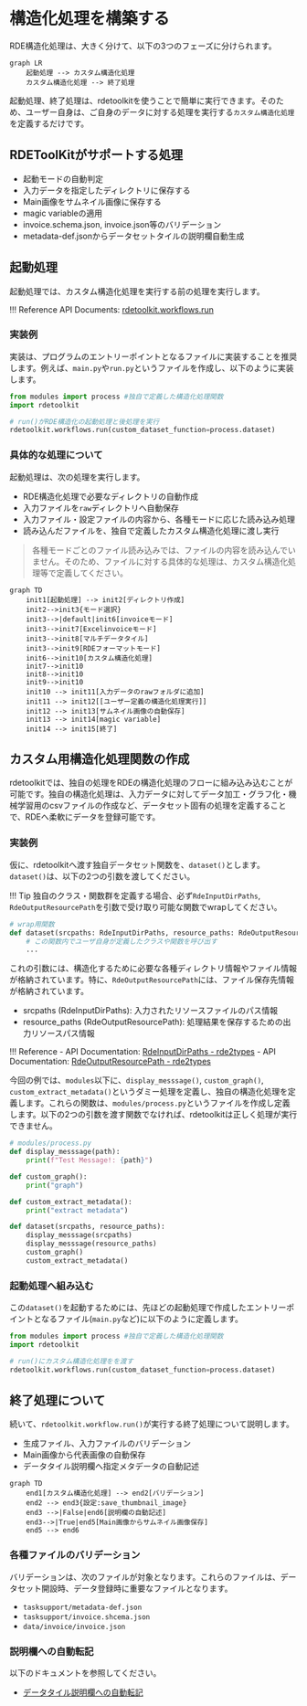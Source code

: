 # 構造化処理を構築する

RDE構造化処理は、大きく分けて、以下の3つのフェーズに分けられます。

```mermaid
graph LR
    起動処理 --> カスタム構造化処理
    カスタム構造化処理 --> 終了処理
```

起動処理、終了処理は、rdetoolkitを使うことで簡単に実行できます。そのため、ユーザー自身は、ご自身のデータに対する処理を実行する`カスタム構造化処理`を定義するだけです。

## RDEToolKitがサポートする処理

- 起動モードの自動判定
- 入力データを指定したディレクトリに保存する
- Main画像をサムネイル画像に保存する
- magic variableの適用
- invoice.schema.json, invoice.json等のバリデーション
- metadata-def.jsonからデータセットタイルの説明欄自動生成

## 起動処理

起動処理では、カスタム構造化処理を実行する前の処理を実行します。

!!! Reference
    API Documents: [rdetoolkit.workflows.run](rdetoolkit/workflows.md/#run)

### 実装例

実装は、プログラムのエントリーポイントとなるファイルに実装することを推奨します。例えば、`main.py`や`run.py`というファイルを作成し、以下のように実装します。

```python
from modules import process #独自で定義した構造化処理関数
import rdetoolkit

# run()がRDE構造化の起動処理と後処理を実行
rdetoolkit.workflows.run(custom_dataset_function=process.dataset)
```

### 具体的な処理について

起動処理は、次の処理を実行します。

- RDE構造化処理で必要なディレクトリの自動作成
- 入力ファイルを`raw`ディレクトリへ自動保存
- 入力ファイル・設定ファイルの内容から、各種モードに応じた読み込み処理
- 読み込んだファイルを、独自で定義したカスタム構造化処理に渡し実行

> 各種モードごとのファイル読み込みでは、ファイルの内容を読み込んでいません。そのため、ファイルに対する具体的な処理は、カスタム構造化処理等で定義してください。

```mermaid
graph TD
    init1[起動処理] --> init2[ディレクトリ作成]
    init2-->init3{モード選択}
    init3-->|default|init6[invoiceモード]
    init3-->init7[Excelinvoiceモード]
    init3-->init8[マルチデータタイル]
    init3-->init9[RDEフォーマットモード]
    init6-->init10[カスタム構造化処理]
    init7-->init10
    init8-->init10
    init9-->init10
    init10 --> init11[入力データのrawフォルダに追加]
    init11 --> init12[[ユーザー定義の構造化処理実行]]
    init12 --> init13[サムネイル画像の自動保存]
    init13 --> init14[magic variable]
    init14 --> init15[終了]
```

## カスタム用構造化処理関数の作成

rdetoolkitでは、独自の処理をRDEの構造化処理のフローに組み込み込むことが可能です。独自の構造化処理は、入力データに対してデータ加工・グラフ化・機械学習用のcsvファイルの作成など、データセット固有の処理を定義することで、RDEへ柔軟にデータを登録可能です。

### 実装例

仮に、rdetoolkitへ渡す独自データセット関数を、`dataset()`とします。`dataset()`は、以下の2つの引数を渡してください。

!!! Tip
    独自のクラス・関数群を定義する場合、必ず`RdeInputDirPaths`, `RdeOutputResourcePath`を引数で受け取り可能な関数でwrapしてください。

```python
# wrap用関数
def dataset(srcpaths: RdeInputDirPaths, resource_paths: RdeOutputResourcePath):
    # この関数内でユーザ自身が定義したクラスや関数を呼び出す
    ...
```

これの引数には、構造化するために必要な各種ディレクトリ情報やファイル情報が格納されています。特に、`RdeOutputResourcePath`には、ファイル保存先情報が格納されています。

- srcpaths (RdeInputDirPaths): 入力されたリソースファイルのパス情報
- resource_paths (RdeOutputResourcePath): 処理結果を保存するための出力リソースパス情報

!!! Reference
    - API Documentation: [RdeInputDirPaths - rde2types](rdetoolkit/models/rde2types.md/#rdeinputdirpaths)
    - API Documentation: [RdeOutputResourcePath - rde2types](rdetoolkit/models/rde2types.md/#rdeoutputresourcepath)

今回の例では、`modules`以下に、`display_messsage()`, `custom_graph()`, `custom_extract_metadata()`というダミー処理を定義し、独自の構造化処理を定義します。これらの関数は、`modules/process.py`というファイルを作成し定義します。以下の2つの引数を渡す関数でなければ、rdetoolkitは正しく処理が実行できません。

```python
# modules/process.py
def display_messsage(path):
    print(f"Test Message!: {path}")

def custom_graph():
    print("graph")

def custom_extract_metadata():
    print("extract metadata")

def dataset(srcpaths, resource_paths):
    display_messsage(srcpaths)
    display_messsage(resource_paths)
    custom_graph()
    custom_extract_metadata()
```

### 起動処理へ組み込む

この`dataset()`を起動するためには、先ほどの起動処理で作成したエントリーポイントとなるファイル(`main.py`など)に以下のように定義します。

```python
from modules import process #独自で定義した構造化処理関数
import rdetoolkit

# run()にカスタム構造化処理をを渡す
rdetoolkit.workflows.run(custom_dataset_function=process.dataset)
```

## 終了処理について

続いて、`rdetoolkit.workflow.run()`が実行する終了処理について説明します。

- 生成ファイル、入力ファイルのバリデーション
- Main画像から代表画像の自動保存
- データタイル説明欄へ指定メタデータの自動記述

```mermaid
graph TD
    end1[カスタム構造化処理] --> end2[バリデーション]
    end2 --> end3{設定:save_thumbnail_image}
    end3 -->|False|end6[説明欄の自動記述]
    end3-->|True|end5[Main画像からサムネイル画像保存]
    end5 --> end6
```

### 各種ファイルのバリデーション

バリデーションは、次のファイルが対象となります。これらのファイルは、データセット開設時、データ登録時に重要なファイルとなります。

- `tasksupport/metadata-def.json`
- `tasksupport/invoice.shcema.json`
- `data/invoice/invoice.json`

### 説明欄への自動転記

以下のドキュメントを参照してください。

- [データタイル説明欄への自動転記](feature_description.md)
